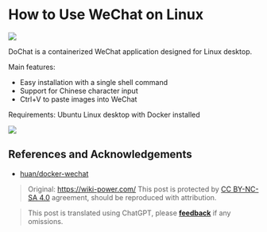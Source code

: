 # How to Use WeChat on Linux

![](https://media.wiki-power.com/img/20200311141406.png)

DoChat is a containerized WeChat application designed for Linux desktop.

Main features:

- Easy installation with a single shell command
- Support for Chinese character input
- Ctrl+V to paste images into WeChat

Requirements: Ubuntu Linux desktop with Docker installed

![](https://media.wiki-power.com/img/20200311141459.png)

## References and Acknowledgements

- [huan/docker-wechat](https://github.com/huan/docker-wechat)

> Original: <https://wiki-power.com/>
> This post is protected by [CC BY-NC-SA 4.0](https://creativecommons.org/licenses/by/4.0/deed.en) agreement, should be reproduced with attribution.

> This post is translated using ChatGPT, please [**feedback**](https://github.com/linyuxuanlin/Wiki_MkDocs/issues/new) if any omissions.
